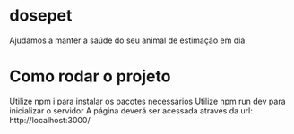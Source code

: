 # dosepet
Ajudamos a manter a saúde do seu animal de estimação em dia


# Como rodar o projeto
Utilize npm i para instalar os pacotes necessários
Utilize npm run dev para inicializar o servidor
A página deverá ser acessada através da url: http://localhost:3000/
